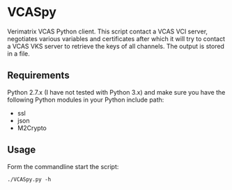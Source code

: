 VCASpy
======
Verimatrix VCAS Python client. This script contact a VCAS VCI server, negotiates various variables and certificates after which it will try to contact a VCAS VKS server to retrieve the keys of all channels. The output is stored in a file.

## Requirements
Python 2.7.x (I have not tested with Python 3.x) and make sure you have the following Python modules in your Python include path:
- ssl
- json
- M2Crypto

## Usage
Form the commandline start the script:
```
./VCASpy.py -h
```

